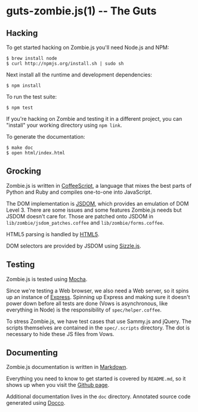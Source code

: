 guts-zombie.js(1) -- The Guts
=============================


## Hacking

To get started hacking on Zombie.js you'll need Node.js and NPM:

    $ brew install node
    $ curl http://npmjs.org/install.sh | sudo sh

Next install all the runtime and development dependencies:

    $ npm install

To run the test suite:

    $ npm test

If you're hacking on Zombie and testing it in a different project, you
can "install" your working directory using `npm link`.

To generate the documentation:

    $ make doc
    $ open html/index.html


## Grocking

Zombie.js is written in
[CoffeeScript](http://jashkenas.github.com/coffee-script/), a language
that mixes the best parts of Python and Ruby and compiles one-to-one
into JavaScript.

The DOM implementation is [JSDOM](http://jsdom.org/), which provides an
emulation of DOM Level 3. There are some issues and some features
Zombie.js needs but JSDOM doesn't care for.  Those are patched onto
JSDOM in `lib/zombie/jsdom_patches.coffee` and
`lib/zombie/forms.coffee`.

HTML5 parsing is handled by [HTML5](https://github.com/aredridel/html5).

DOM selectors are provided by JSDOM using [Sizzle.js](http://sizzlejs.com/).


## Testing

Zombie.js is tested using [Mocha](http://visionmedia.github.com/mocha/).

Since we're testing a Web browser, we also need a Web server, so it
spins up an instance of [Express](http://expressjs.com/).  Spinning up
Express and making sure it doesn't power down before all tests are done
(Vows is asynchronous, like everything in Node) is the responsibility of
`spec/helper.coffee`.

To stress Zombie.js, we have test cases that use Sammy.js and jQuery.
The scripts themselves are contained in the `spec/.scripts` directory.
The dot is necessary to hide these JS files from Vows.


## Documenting

Zombie.js documentation is written in
[Markdown](http://daringfireball.net/projects/markdown/syntax#code).

Everything you need to know to get started is covered by `README.md`, so
it shows up when you visit the [Github
page](http://github.com/assaf/zombie).

Additional documentation lives in the `doc` directory.  Annotated source
code generated using [Docco](http://jashkenas.github.com/docco/).

